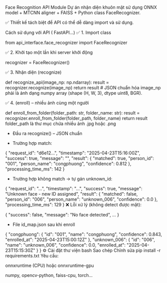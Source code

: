  Face Recognition API Module
Dự án nhận diện khuôn mặt sử dụng ONNX model + MTCNN aligner + FAISS + Python class FaceRecognizer.

✅ Thiết kế tách biệt để API có thể dễ dàng import và sử dụng.



 Cách sử dụng với API ( FastAPI...)
✅ 1. Import class

from api_interface.face_recognizer import FaceRecognizer

✅ 2. Khởi tạo một lần khi server khởi động

recognizer = FaceRecognizer()

✅ 3. Nhận diện (recognize)

def recognize_api(image_np: np.ndarray):
    result = recognizer.recognize(image_np)
    return result  # JSON chuẩn hóa
image_np phải là ảnh dạng numpy array (shape (H, W, 3), dtype uint8, BGR).

✅ 4. (enroll) – nhiều ảnh cùng một người

def enroll_from_folder(folder_path: str, folder_name: str):
    result = recognizer.enroll_from_folder(folder_path, folder_name)
    return result 
folder_path là thư mục chứa nhiều ảnh .jpg hoặc .png

- Đầu ra recognize() – JSON chuẩn
+ Trường hợp match:

{
  "request_id": "d6e12...",
  "timestamp": "2025-04-23T15:16:00Z",
  "success": true,
  "message": "",
  "result": {
    "matched": true,
    "person_id": "001",
    "person_name": "congphuong",
    "confidence": 0.812
  },
  "processing_time_ms": 142
}
+ Trường hợp không match → tự gán unknown_id:

{
  "request_id": "...",
  "timestamp": "...",
  "success": true,
  "message": "Unknown face - new ID assigned",
  "result": {
    "matched": false,
    "person_id": "006",
    "person_name": "unknown_006",
    "confidence": 0.0
  },
  "processing_time_ms": 129
}
❌ Lỗi xử lý (không detect được mặt):

{
  "success": false,
  "message": "No face detected",
  ...
}
- File id_map.json sau khi enroll

{
  "congphuong": {
    "id": "001",
    "name": "congphuong",
    "confidence": 0.843,
    "enrolled_at": "2025-04-23T15:00:12Z"
  },
  "unknown_006": {
    "id": "006",
    "name": "unknown_006",
    "confidence": 0.0,
    "enrolled_at": "2025-04-23T15:15:30Z"
  }
}
⚙️ Cài đặt thư viện
bash
Sao chép
Chỉnh sửa
pip install -r requirements.txt
Yêu cầu:

onnxruntime (CPU) hoặc onnxruntime-gpu

numpy, opencv-python, faiss-cpu, torch...

